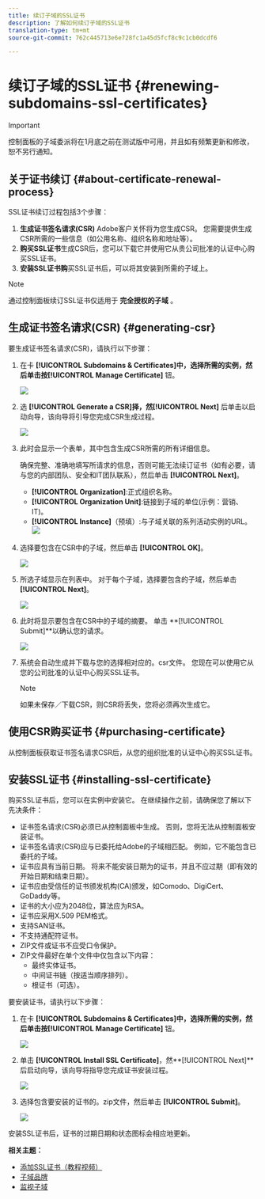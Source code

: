 ```yaml
---
title: 续订子域的SSL证书
description: 了解如何续订子域的SSL证书
translation-type: tm+mt
source-git-commit: 762c445713e6e728fc1a45d5fcf8c9c1cb0dcdf6

---
```



# 续订子域的SSL证书 {#renewing-subdomains-ssl-certificates}

>[!IMPORTANT]
>
>控制面板的子域委派将在1月底之前在测试版中可用，并且如有频繁更新和修改，恕不另行通知。

## 关于证书续订 {#about-certificate-renewal-process}

SSL证书续订过程包括3个步骤：

1. **生成证书签名请求(CSR)** Adobe客户关怀将为您生成CSR。 您需要提供生成CSR所需的一些信息（如公用名称、组织名称和地址等）。
1. **购买SSL证书**&#x200B;生成CSR后，您可以下载它并使用它从贵公司批准的认证中心购买SSL证书。
1. **安装SSL证书购**&#x200B;买SSL证书后，可以将其安装到所需的子域上。

>[!NOTE]
>
>通过控制面板续订SSL证书仅适用于 **完全授权的子域** 。

## 生成证书签名请求(CSR) {#generating-csr}

要生成证书签名请求(CSR)，请执行以下步骤：

1. 在卡 **[!UICONTROL Subdomains & Certificates]**中，选择所需的实例，然后单击按**[!UICONTROL Manage Certificate]** 钮。

   ![](assets/renewal1.png)

1. 选 **[!UICONTROL Generate a CSR]**择，然**[!UICONTROL Next]** 后单击以启动向导，该向导将引导您完成CSR生成过程。

   ![](assets/renewal2.png)

1. 此时会显示一个表单，其中包含生成CSR所需的所有详细信息。

   确保完整、准确地填写所请求的信息，否则可能无法续订证书（如有必要，请与您的内部团队、安全和IT团队联系），然后单击 **[!UICONTROL Next]**。

   * **[!UICONTROL Organization]**:正式组织名称。
   * **[!UICONTROL Organization Unit]**:链接到子域的单位(示例：营销、IT)。
   * **[!UICONTROL Instance]**（预填）:与子域关联的系列活动实例的URL。
   ![](assets/renewal3.png)

1. 选择要包含在CSR中的子域，然后单击 **[!UICONTROL OK]**。

   ![](assets/renewal4.png)

1. 所选子域显示在列表中。 对于每个子域，选择要包含的子域，然后单击 **[!UICONTROL Next]**。

   ![](assets/renewal5.png)

1. 此时将显示要包含在CSR中的子域的摘要。 单击 **[!UICONTROL Submit]**以确认您的请求。

   ![](assets/renewal6.png)

1. 系统会自动生成并下载与您的选择相对应的。csr文件。 您现在可以使用它从您的公司批准的认证中心购买SSL证书。

   >[!NOTE]
   >
   >如果未保存／下载CSR，则CSR将丢失，您将必须再次生成它。

## 使用CSR购买证书 {#purchasing-certificate}

从控制面板获取证书签名请求CSR后，从您的组织批准的认证中心购买SSL证书。

## 安装SSL证书 {#installing-ssl-certificate}

购买SSL证书后，您可以在实例中安装它。 在继续操作之前，请确保您了解以下先决条件：

* 证书签名请求(CSR)必须已从控制面板中生成。 否则，您将无法从控制面板安装证书。
* 证书签名请求(CSR)应与已委托给Adobe的子域相匹配。 例如，它不能包含已委托的子域。
* 证书应具有当前日期。 将来不能安装日期为的证书，并且不应过期（即有效的开始日期和结束日期）。
* 证书应由受信任的证书颁发机构(CA)颁发，如Comodo、DigiCert、GoDaddy等。
* 证书的大小应为2048位，算法应为RSA。
* 证书应采用X.509 PEM格式。
* 支持SAN证书。
* 不支持通配符证书。
* ZIP文件或证书不应受口令保护。
* ZIP文件最好在单个文件中仅包含以下内容：
   * 最终实体证书。
   * 中间证书链（按适当顺序排列）。
   * 根证书（可选）。

要安装证书，请执行以下步骤：

1. 在卡 **[!UICONTROL Subdomains & Certificates]**中，选择所需的实例，然后单击按**[!UICONTROL Manage Certificate]** 钮。

   ![](assets/renewal1.png)

1. 单击 **[!UICONTROL Install SSL Certificate]**，然**[!UICONTROL Next]** 后启动向导，该向导将指导您完成证书安装过程。

   ![](assets/install1.png)

1. 选择包含要安装的证书的。zip文件，然后单击 **[!UICONTROL Submit]**。

   ![](assets/install2.png)

安装SSL证书后，证书的过期日期和状态图标会相应地更新。

**相关主题：**

* [添加SSL证书（教程视频）](https://docs.adobe.com/content/help/en/campaign-learn/campaign-standard-tutorials/administrating/control-panel/adding-ssl-certificates.html)
* [子域品牌](../../subdomains-certificates/using/subdomains-branding.md)
* [监视子域](../../subdomains-certificates/using/monitoring-subdomains.md)
